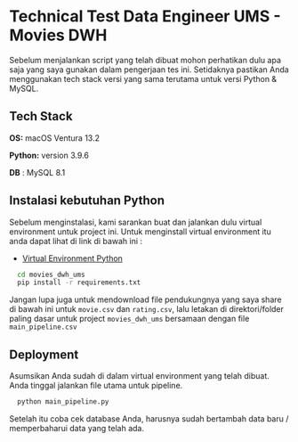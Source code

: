 
# Technical Test Data Engineer UMS - Movies DWH

Sebelum menjalankan script yang telah dibuat mohon perhatikan dulu apa saja yang saya gunakan dalam pengerjaan tes ini. Setidaknya pastikan Anda menggunakan tech stack versi yang sama terutama untuk versi Python & MySQL.




## Tech Stack

**OS:** macOS Ventura 13.2

**Python:** version 3.9.6

**DB** : MySQL 8.1


## Instalasi kebutuhan Python

Sebelum menginstalasi, kami sarankan buat dan jalankan dulu virtual environment untuk project ini. Untuk menginstall virtual environment itu anda dapat lihat di link di bawah ini :

- [Virtual Environment Python](https://docs.python.org/3.9/library/venv.html)

```bash
  cd movies_dwh_ums
  pip install -r requirements.txt
```
Jangan lupa juga untuk mendownload file pendukungnya yang saya share di bawah ini untuk `movie.csv` dan `rating.csv`, lalu letakan di direktori/folder paling dasar untuk project `movies_dwh_ums` bersamaan dengan file `main_pipeline.csv`
## Deployment

Asumsikan Anda sudah di dalam virtual environment yang telah dibuat. Anda tinggal jalankan file utama untuk pipeline. 

```bash
  python main_pipeline.py
```

Setelah itu coba cek database Anda, harusnya sudah bertambah data baru / memperbaharui data yang telah ada.